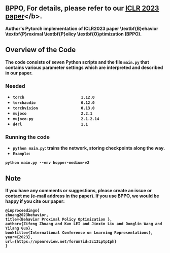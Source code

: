 ## BPPO, For details, please refer to our <b>[ICLR 2023 paper](https://openreview.net/forum?id=3c13LptpIph&referrer=%5Bthe%20profile%20of%20Kun%20LEI%5D(%2Fprofile%3Fid%3D~Kun_LEI1))</b>.
Author's Pytorch implementation of ICLR2023 paper \textbf{B}ehavior \textbf{P}roximal \textbf{P}olicy \textbf{O}ptimization (BPPO).


## Overview of the Code
The code consists of seven Python scripts and the file `main.py` that contains various parameter settings which are interpreted and described in our paper.
### Needed
- `torch                         1.12.0`
- `torchaudio                    0.12.0`
- `torchvision                   0.13.0`
- `mujoco                        2.2.1`
- `mujoco-py                     2.1.2.14`
- `d4rl                          1.1`
### Running the code
- `python main.py`: trains the network, storing checkpoints along the way.
- `Example`: 
```
python main.py --env hopper-medium-v2 
```
## Note 
If you have any comments or suggestions, please create an issue or contact me (e-mail address in the paper). If you use BPPO, we would be happy if you cite our paper:
```
@inproceedings{
zhuang2023behavior,
title={Behavior Proximal Policy Optimization },
author={Zifeng Zhuang and Kun LEI and Jinxin Liu and Donglin Wang and Yilang Guo},
booktitle={International Conference on Learning Representations},
year={2023},
url={https://openreview.net/forum?id=3c13LptpIph}
}
```
